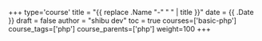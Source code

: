 +++
type='course'
title = "{{ replace .Name "-" " " | title }}"
date = {{ .Date }}
draft = false
author = "shibu dev"
toc = true
courses=['basic-php']
course_tags=['php']
course_parents=['php']
weight=100
+++

<!-- All taxonomy write plural format -->
